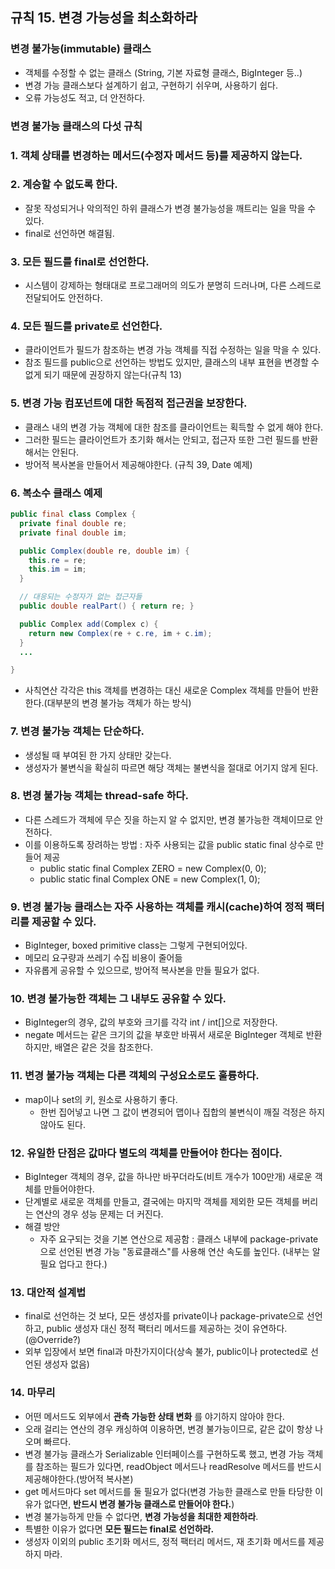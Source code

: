 ## 규칙 15. 변경 가능성을 최소화하라

### 변경 불가능(immutable) 클래스
 - 객체를 수정할 수 없는 클래스 (String, 기본 자료형 클래스, BigInteger 등..)
 - 변경 가능 클래스보다 설계하기 쉽고, 구현하기 쉬우며, 사용하기 쉽다.
 - 오류 가능성도 적고, 더 안전하다.

### 변경 불가능 클래스의 다섯 규칙
### 1. 객체 상태를 변경하는 메서드(수정자 메서드 등)를 제공하지 않는다.
### 2. 계승할 수 없도록 한다.
 - 잘못 작성되거나 악의적인 하위 클래스가 변경 불가능성을 깨트리는 일을 막을 수 있다.
 - final로 선언하면 해결됨.

### 3. 모든 필드를 final로 선언한다.
 - 시스템이 강제하는 형태대로 프로그래머의 의도가 분명히 드러나며, 다른 스레드로 전달되어도 안전하다.

### 4. 모든 필드를 private로 선언한다.
 - 클라이언트가 필드가 참조하는 변경 가능 객체를 직접 수정하는 일을 막을 수 있다.
 - 참조 필드를 public으로 선언하는 방법도 있지만, 클래스의 내부 표현을 변경할 수 없게 되기 때문에 권장하지 않는다(규칙 13)

### 5. 변경 가능 컴포넌트에 대한 독점적 접근권을 보장한다.
 - 클래스 내의 변경 가능 객체에 대한 참조를 클라이언트는 획득할 수 없게 해야 한다.
 - 그러한 필드는 클라이언트가 초기화 해서는 안되고, 접근자 또한 그런 필드를 반환해서는 안된다.
 - 방어적 복사본을 만들어서 제공해야한다. (규칙 39, Date 예제)

### 6. 복소수 클래스 예제
```JAVA
public final class Complex {
  private final double re;
  private final double im;

  public Complex(double re, double im) {
    this.re = re;
    this.im = im;
  }

  // 대응되는 수정자가 없는 접근자들
  public double realPart() { return re; }

  public Complex add(Complex c) {
    return new Complex(re + c.re, im + c.im);
  }
  ...

}
```
 - 사칙연산 각각은 this 객체를 변경하는 대신 새로운 Complex 객체를 만들어 반환한다.(대부분의 변경 불가능 객체가 하는 방식)

### 7.  변경 불가능 객체는 단순하다.
 - 생성될 때 부여된 한 가지 상태만 갖는다.
 - 생성자가 불변식을 확실히 따르면 해당 객체는 불변식을 절대로 어기지 않게 된다.

### 8. 변경 불가능 객체는 thread-safe 하다.
 - 다른 스레드가 객체에 무슨 짓을 하는지 알 수 없지만, 변경 불가능한 객체이므로 안전하다.
 - 이를 이용하도록 장려하는 방법 : 자주 사용되는 값을 public static final 상수로 만들어 제공
   + public static final Complex ZERO = new Complex(0, 0);
   + public static final Complex ONE = new Complex(1, 0);

### 9.  변경 불가능 클래스는 자주 사용하는 객체를 캐시(cache)하여 정적 팩터리를 제공할 수 있다.
 - BigInteger, boxed primitive class는 그렇게 구현되어있다.
 - 메모리 요구량과 쓰레기 수집 비용이 줄어듦
 - 자유롭게 공유할 수 있으므로, 방어적 복사본을 만들 필요가 없다.

### 10. 변경 불가능한 객체는 그 내부도 공유할 수 있다.
 - BigInteger의 경우, 값의 부호와 크기를 각각 int / int[]으로 저장한다.
 - negate 메서드는 같은 크기의 값을 부호만 바꿔서 새로운 BigInteger 객체로 반환하지만, 배열은 같은 것을 참조한다.

### 11. 변경 불가능 객체는 다른 객체의 구성요소로도 훌륭하다.
 - map이나 set의 키, 원소로 사용하기 좋다.
   + 한번 집어넣고 나면 그 값이 변경되어 맵이나 집합의 불변식이 깨질 걱정은 하지 않아도 된다.

### 12. 유일한 단점은 값마다 별도의 객체를 만들어야 한다는 점이다.
 - BigInteger 객체의 경우, 값을 하나만 바꾸더라도(비트 개수가 100만개) 새로운 객체를 만들어야한다.
 - 단계별로 새로운 객체를 만들고, 결국에는 마지막 객체를 제외한 모든 객체를 버리는 연산의 경우 성능 문제는 더 커진다.
 - 해결 방안
    + 자주 요구되는 것을 기본 연산으로 제공함 : 클래스 내부에 package-private으로 선언된 변경 가능 "동료클래스"를 사용해 연산 속도를 높인다. (내부는 알 필요 업다고 한다.)


### 13. 대안적 설계법
 - final로 선언하는 것 보다, 모든 생성자를 private이나 package-private으로 선언하고, public 생성자 대신 정적 팩터리 메서드를 제공하는 것이 유연하다. (@Override?)
 - 외부 입장에서 보면 final과 마찬가지이다(상속 불가, public이나 protected로 선언된 생성자 없음)

### 14. 마무리
 - 어떤 메서드도 외부에서 **관측 가능한 상태 변화** 를 야기하지 않아야 한다.
 - 오래 걸리는 연산의 경우 캐싱하여 이용하면, 변경 불가능이므로, 같은 값이 항상 나오며 빠르다.
 - 변경 불가능 클래스가 Serializable 인터페이스를 구현하도록 했고, 변경 가능 객체를 참조하는 필드가 있다면, readObject 메서드나 readResolve 메서드를 반드시 제공해야한다.(방어적 복사본)
 - get 메서드마다 set 메서드를 둘 필요가 없다(변경 가능한 클래스로 만들 타당한 이유가 없다면, **반드시 변경 불가능 클래스로 만들어야 한다.**)
 - 변경 불가능하게 만들 수 없다면, **변경 가능성을 최대한 제한하라**.
 - 특별한 이유가 없다면 **모든 필드는 final로 선언하라.**
 - 생성자 이외의 public 초기화 메서드, 정적 팩터리 메서드, 재 초기화 메서드를 제공하지 마라.
